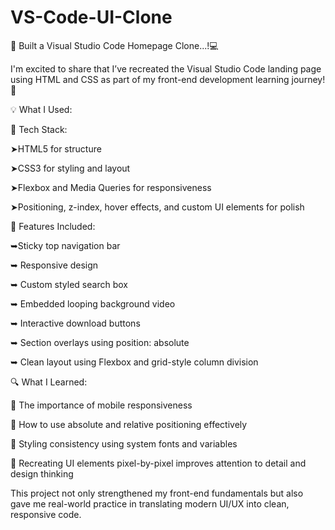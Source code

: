 # VS-Code-UI-Clone
🚀 Built a Visual Studio Code Homepage Clone...!💻

I'm excited to share that I’ve recreated the Visual Studio Code landing page using HTML and CSS as part of my front-end development learning journey! 🎉



💡 What I Used:



🔹 Tech Stack:

➤HTML5 for structure

➤CSS3 for styling and layout

➤Flexbox and Media Queries for responsiveness

➤Positioning, z-index, hover effects, and custom UI elements for polish



🔹 Features Included:

 ➥Sticky top navigation bar

 ➥ Responsive design

 ➥ Custom styled search box

 ➥ Embedded looping background video

 ➥ Interactive download buttons

 ➥ Section overlays using position: absolute

 ➥ Clean layout using Flexbox and grid-style column division



🔍 What I Learned:

 🔸 The importance of mobile responsiveness

 🔸 How to use absolute and relative positioning effectively

 🔸 Styling consistency using system fonts and variables

 🔸 Recreating UI elements pixel-by-pixel improves attention to detail and design thinking



This project not only strengthened my front-end fundamentals but also gave me real-world practice in translating modern UI/UX into clean, responsive code.

